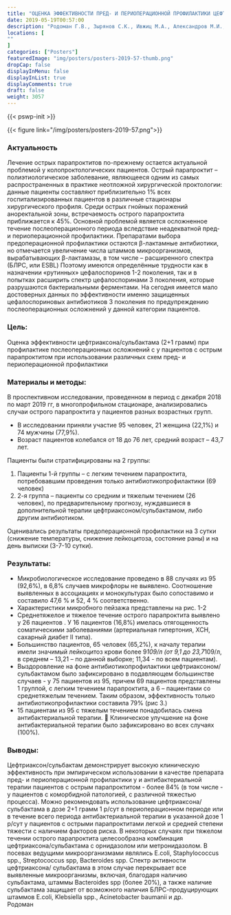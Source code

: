 ```yaml
---
title: "ОЦЕНКА ЭФФЕКТИВНОСТИ ПРЕД- И ПЕРИОПЕРАЦИОННОЙ ПРОФИЛАКТИКИ ЦЕФТРИАКСОНОМ/СУЛЬБАКТАМОМ"
date: 2019-05-19T00:57:00
description: "Родоман Г.В., Зырянов С.К., Ивжиц М.А., Александров М.И., Ромашов О.М.,  Пуцман Г.А."
locations: [
""
]
categories: ["Posters"]
featuredImage: "img/posters/posters-2019-57-thumb.png"
dropCap: false
displayInMenu: false
displayInList: true
displayComments: true
draft: false
weight: 3057
---
```



{{< pswp-init >}}

{{< figure link="/img/posters/posters-2019-57.png">}}


### Актуальность

Лечение острых парапроктитов по-прежнему остается актуальной проблемой у колопроктологических пациентов.  Острый парапроктит – полиэтиологическое заболевание, являющееся одним из самых распространенных в практике неотложной хирургической проктологии: данные пациенты составляют приблизительно 1% всех госпитализированных пациентов в различные стационары хирургического профиля. Среди острых гнойных поражений аноректальной зоны, встречаемость острого парапроктита приближается к 45%.  Основной проблемой является осложненное течение послеоперационного периода вследствие неадекватной пред- и периоперационной профилактики.  Препаратами выбора предоперационной профилактики остаются β-лактамные антибиотики, но отмечается увеличение числа штаммов микроорганизмов, вырабатывающих β-лактамазы, в том числе – расширенного спектра (БЛРС, или ESBL) Поэтому имеются определённые трудности как в назначении «рутинных»  цефалоспоринов 1-2 поколения, так и в попытках расширить спектр цефалоспоринами 3 поколения, которые разрушаются бактериальными ферментами. На сегодня имеется мало достоверных данных по эффективности именно защищенных цефалоспориновых антибиотиков 3 поколения по предупреждению послеоперационных осложнений у данной категории  пациентов. 

### Цель:

Оценка эффективности цефтриаксона/сульбактама (2+1 грамм) при профилактике послеоперационных осложнений c  у пациентов с острым парапроктитом  при использовании различных схем пред- и периоперационной профилактики

### Материалы и методы: 

В проспективном исследовании, проведенном в период с декабря 2018 по март 2019 гг, в многопрофильном стационаре, анализировались случаи острого парапроктита у пациентов разных возрастных групп. 

- В исследовании приняли участие 95 человек, 21 женщина (22,1%) и 74 мужчины (77,9%). 
- Возраст пациентов колебался от 18 до 76 лет, средний возраст – 43,7 лет.  

Пациенты были стратифицированы на 2 группы:  

1.  Пациенты 1-й группы – с легким течением парапроктита, потребовавшим проведения только  антибиотикопрофилактики (69 человек) 
2. 2-я группа – пациенты со средним и тяжелым течением (26 человек), по предварительному прогнозу, нуждавшиеся в дополнительной терапии цефтриаксоном/сульбактамом, либо другим антибиотиком.  

Оценивались результаты предоперационной профилактики на 3 сутки (снижение  температуры,  снижение лейкоцитоза, состояние раны) и на день выписки (3-7-10 сутки).

### Результаты: 

- Микробиологическое исследование проведено в 88 случаях из 95 (92,6%), в 6,8% случаев микрофлоры не выявлено.  Соотношение выявленных в ассоциациях и монокультурах было сопоставимо и составило 47,6 % и 52, 4 % соответственно.  
- Характеристики микробного пейзажа представлены на рис. 1-2 
- Среднетяжелое и тяжелое течение острого парапроктита выявлено у 26 пациентов . У 16 пациентов (16,8%) имелась отягощенность соматическими заболеваниями (артериальная гипертония, ХСН, сахарный диабет II типа). 
- Большинство пациентов, 65 человек (65,2%), к началу терапии имели значимый лейкоцитоз крови более 9*109/л (от 9,1 до 23,7*109/л, в среднем – 13,21 – по данной выборке; 11,34 - по всем пациентам). 
- Выздоровление на фоне антибиотикопрофилактики цефтриаксоном/сульбактамом было зафиксировано в подавляющем большинстве случаев - у 75 пациентов из 95, причем 69 пациентов представлены 1 группой, с легким течением парапроктита, а 6 – пациентами со среднетяжелым течением. Таким образом, эффективность только антибиотикопрофилактики составила 79% (рис 3.) 
- 15 пациентам из 95 с тяжелым течением понадобилась смена антибактериальной терапии.  Клиническое улучшение на фоне антибактериальной терапии было зафиксировано во всех случаях (100%).  


### Выводы: 

Цефтриаксон/сульбактам демонстрирует высокую клиническую эффективность при эмпирическом использовании в качестве препарата пред- и периоперационной профилактики у и антибактериальной терапии пациентов с острым парапроктитом  - более 84% (в том числе - у пациентов с коморбидной патологией, с различной тяжестью процесса).  Можно рекомендовать использование цефтриаксона/сульбактама  в дозе 2+1 грамм 1 р/сут  в периоперационном периоде или в течение всего периода антибактериальной терапии  в указанной дозе 1 р/сут у пациентов с острыми парапроктитами легкой и средней степени тяжести с наличием факторов риска. В некоторых случаях при тяжелом течении острого парапроктита целесообразна комбинация цефтриаксона/сульбактама с орнидазолом или метронидазолом. В посевах ведущими микроорганизмами являлись E.coli, Staphylococcus spp., Streptococcus spp, Bacteroides spp.  Спектр активности  цефтриаксона/ сульбактама в этом случае перекрывает все выявленные микроорганизмы, включая, благодаря наличию сульбактама, штаммы Bacteroides spp (более 20%), а также наличие сульбактама защищает от возможного наличия БЛРС-продуцирующих штаммов E.coli, Klebsiella spp., Acinetobacter baumanii и др.  
Родоман 